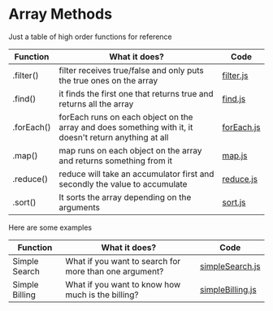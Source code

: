 # Array Methods

Just a table of high order functions for reference

| Function   | What it does?                                                                                          | Code                  |
| ---------- | ------------------------------------------------------------------------------------------------------ | --------------------- |
| .filter()  | filter receives true/false and only puts the true ones on the array                                    | [filter.js][filter]   |
| .find()    | it finds the first one that returns true and returns all the array                                     | [find.js][find]       |
| .forEach() | forEach runs on each object on the array and does something with it, it doesn't return anything at all | [forEach.js][foreach] |
| .map()     | map runs on each object on the array and returns something from it                                     | [map.js][map]         |
| .reduce()  | reduce will take an accumulator first and secondly the value to accumulate                             | [reduce.js][reduce]   |
| .sort()    | It sorts the array depending on the arguments                                                          | [sort.js][sort]       |

Here are some examples

| Function       | What it does?                                          | Code                              |
| -------------- | ------------------------------------------------------ | --------------------------------- |
| Simple Search  | What if you want to search for more than one argument? | [simpleSearch.js][simplesearch]   |
| Simple Billing | What if you want to know how much is the billing?      | [simpleBilling.js][simplebilling] |

[filter]: https://github.com/pedroapfilho/array-methods/blob/master/methods/filter.js
[find]: https://github.com/pedroapfilho/array-methods/blob/master/methods/find.js
[foreach]: https://github.com/pedroapfilho/array-methods/blob/master/methods/forEach.js
[map]: https://github.com/pedroapfilho/array-methods/blob/master/methods/map.js
[reduce]: https://github.com/pedroapfilho/array-methods/blob/master/methods/reduce.js
[sort]: https://github.com/pedroapfilho/array-methods/blob/master/methods/sort.js
[simplebilling]: https://github.com/pedroapfilho/array-methods/blob/master/examples/simpleBilling.js
[simplesearch]: https://github.com/pedroapfilho/array-methods/blob/master/examples/simpleSearch.js
